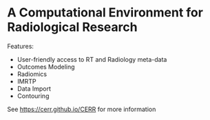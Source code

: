 # A Computational Environment for Radiological Research

Features:

* User-friendly access to RT and Radiology meta-data
* Outcomes Modeling
* Radiomics
* IMRTP
* Data Import
* Contouring

See https://cerr.github.io/CERR for more information
